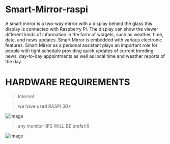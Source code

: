 # Smart-Mirror-raspi
A smart mirror is a two-way mirror with a display behind the glass this display is connected
with Raspberry Pi. The display can show the viewer different kinds of information in the form
of widgets, such as weather, time, date, and news updates. Smart Mirror is embedded with
various electronic features. Smart Mirror as a personal assistant plays an important role for
people with tight schedule providing quick updates of current trending news, day-to-day
appointments as well as local time and weather reports of the day. 

# HARDWARE REQUIREMENTS
>Internet

>we have used RASPI 3B+

![image](https://user-images.githubusercontent.com/123855482/222513216-1ec6bfa8-e0f9-444e-bbcc-893948263436.png)

>any monitor (IPS WILL BE prefer!!)

![image](https://user-images.githubusercontent.com/123855482/222513503-821b7e11-f662-4930-9bfa-28d9beb82bf9.png)

